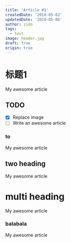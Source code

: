 ```yaml
---
title: 'Article #1'
createdDate: '2018-05-02'
updatedDate: '2018-05-06'
author: zido
tags:
  - test
image: header.jpg
draft: true
origin: true
---
```


# 标题1

My awesome article

## TODO

-   [x] Replace image
-   [ ] Write an awesome article

### to

My awesome article

## two heading

My awesome article

# multi heading

My awesome article

### balabala

My awesome article
